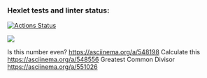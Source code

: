 ### Hexlet tests and linter status:
[![Actions Status](https://github.com/anewauroraeva/frontend-project-44/workflows/hexlet-check/badge.svg)](https://github.com/anewauroraeva/frontend-project-44/actions)

<a href="https://codeclimate.com/github/anewauroraeva/frontend-project-44/maintainability"><img 
src="https://api.codeclimate.com/v1/badges/d47c876838bb017133af/maintainability" /></a>

Is this number even? https://asciinema.org/a/548198
Calculate this https://asciinema.org/a/548556
Greatest Common Divisor https://asciinema.org/a/551026